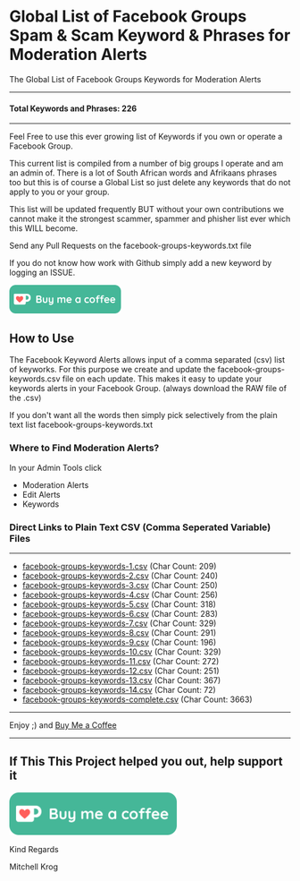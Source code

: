 # Global List of Facebook Groups Spam & Scam Keyword & Phrases for Moderation Alerts

The Global List of Facebook Groups Keywords for Moderation Alerts

_______________
#### Total Keywords and Phrases: 226
____________________

Feel Free to use this ever growing list of Keywords if you own or operate a Facebook Group.

This current list is compiled from a number of big groups I operate and am an admin of. There is a lot of South African words and Afrikaans phrases too but this is of course a Global List so just delete any keywords that do not apply to you or your group.

This list will be updated frequently BUT without your own contributions we cannot make it the strongest scammer, spammer and phisher list ever which this WILL become.

Send any Pull Requests on the facebook-groups-keywords.txt file

If you do not know how work with Github simply add a new keyword by logging an ISSUE.

[<img src="https://github.com/mitchellkrogza/nginx-ultimate-bad-bot-blocker/blob/master/.assets/kofi4.png" alt="Buy me COFFEE" width="200"/>](https://www.buymeacoffee.com/mitchellkrog)

## How to Use

The Facebook Keyword Alerts allows input of a comma separated (csv) list of keyworks. For this purpose we create and update the facebook-groups-keywords.csv file on each update. This makes it easy to update your keywords alerts in your Facebook Group. (always download the RAW file of the .csv)

If you don't want all the words then simply pick selectively from the plain text list facebook-groups-keywords.txt

### Where to Find Moderation Alerts?

In your Admin Tools click 
- Moderation Alerts
- Edit Alerts
- Keywords

### Direct Links to Plain Text CSV (Comma Seperated Variable) Files

---------------

* [facebook-groups-keywords-1.csv](https://raw.githubusercontent.com/mitchellkrogza/Global-List-Facebook-Groups-Keyword-Moderation-Alerts/main/facebook-groups-keywords-1.csv) (Char Count: 209)
* [facebook-groups-keywords-2.csv](https://raw.githubusercontent.com/mitchellkrogza/Global-List-Facebook-Groups-Keyword-Moderation-Alerts/main/facebook-groups-keywords-2.csv) (Char Count: 240)
* [facebook-groups-keywords-3.csv](https://raw.githubusercontent.com/mitchellkrogza/Global-List-Facebook-Groups-Keyword-Moderation-Alerts/main/facebook-groups-keywords-3.csv) (Char Count: 250)
* [facebook-groups-keywords-4.csv](https://raw.githubusercontent.com/mitchellkrogza/Global-List-Facebook-Groups-Keyword-Moderation-Alerts/main/facebook-groups-keywords-4.csv) (Char Count: 256)
* [facebook-groups-keywords-5.csv](https://raw.githubusercontent.com/mitchellkrogza/Global-List-Facebook-Groups-Keyword-Moderation-Alerts/main/facebook-groups-keywords-5.csv) (Char Count: 318)
* [facebook-groups-keywords-6.csv](https://raw.githubusercontent.com/mitchellkrogza/Global-List-Facebook-Groups-Keyword-Moderation-Alerts/main/facebook-groups-keywords-6.csv) (Char Count: 283)
* [facebook-groups-keywords-7.csv](https://raw.githubusercontent.com/mitchellkrogza/Global-List-Facebook-Groups-Keyword-Moderation-Alerts/main/facebook-groups-keywords-7.csv) (Char Count: 329)
* [facebook-groups-keywords-8.csv](https://raw.githubusercontent.com/mitchellkrogza/Global-List-Facebook-Groups-Keyword-Moderation-Alerts/main/facebook-groups-keywords-8.csv) (Char Count: 291)
* [facebook-groups-keywords-9.csv](https://raw.githubusercontent.com/mitchellkrogza/Global-List-Facebook-Groups-Keyword-Moderation-Alerts/main/facebook-groups-keywords-9.csv) (Char Count: 196)
* [facebook-groups-keywords-10.csv](https://raw.githubusercontent.com/mitchellkrogza/Global-List-Facebook-Groups-Keyword-Moderation-Alerts/main/facebook-groups-keywords-10.csv) (Char Count: 329)
* [facebook-groups-keywords-11.csv](https://raw.githubusercontent.com/mitchellkrogza/Global-List-Facebook-Groups-Keyword-Moderation-Alerts/main/facebook-groups-keywords-11.csv) (Char Count: 272)
* [facebook-groups-keywords-12.csv](https://raw.githubusercontent.com/mitchellkrogza/Global-List-Facebook-Groups-Keyword-Moderation-Alerts/main/facebook-groups-keywords-12.csv) (Char Count: 251)
* [facebook-groups-keywords-13.csv](https://raw.githubusercontent.com/mitchellkrogza/Global-List-Facebook-Groups-Keyword-Moderation-Alerts/main/facebook-groups-keywords-13.csv) (Char Count: 367)
* [facebook-groups-keywords-14.csv](https://raw.githubusercontent.com/mitchellkrogza/Global-List-Facebook-Groups-Keyword-Moderation-Alerts/main/facebook-groups-keywords-14.csv) (Char Count: 72)
* [facebook-groups-keywords-complete.csv](https://raw.githubusercontent.com/mitchellkrogza/Global-List-Facebook-Groups-Keyword-Moderation-Alerts/main/facebook-groups-keywords-complete.csv) (Char Count: 3663)

--------------------

Enjoy ;) and [Buy Me a Coffee](https://www.buymeacoffee.com/mitchellkrog)

************************************************
## If This This Project helped you out, help support it 

[<img src="https://github.com/mitchellkrogza/nginx-ultimate-bad-bot-blocker/blob/master/.assets/kofi4.png" alt="Buy me COFFEE" width="300"/>](https://www.buymeacoffee.com/mitchellkrog)


Kind Regards

Mitchell Krog
